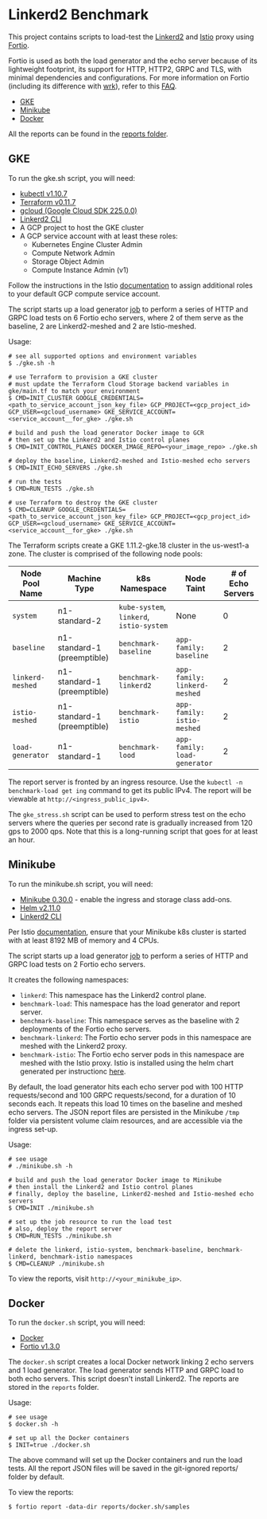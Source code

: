 # Linkerd2 Benchmark
This project contains scripts to load-test the [Linkerd2](https://linkerd.io/) and [Istio](https://istio.io) proxy using [Fortio](https://fortio.org/).

Fortio is used as both the load generator and the echo server because of its lightweight footprint, its support for HTTP, HTTP2, GRPC and TLS, with minimal dependencies and configurations. For more information on Fortio (including its difference with [wrk](https://github.com/wg/wrk)), refer to this [FAQ](https://github.com/fortio/fortio/wiki/FAQ#i-want-to-get-the-best-results-what-flags-should-i-pass).

* [GKE](#gke)
* [Minikube](#minikube)
* [Docker](#docker)

All the reports can be found in the [reports folder](reports).

## GKE
To run the gke.sh script, you will need:

* [kubectl v1.10.7](https://kubernetes.io/docs/tasks/tools/install-kubectl/)
* [Terraform v0.11.7](https://www.terraform.io/downloads.html)
* [gcloud (Google Cloud SDK 225.0.0)](https://cloud.google.com/sdk/install)
* [Linkerd2 CLI](https://linkerd.io/2/getting-started/#step-1-install-the-cli)
* A GCP project to host the GKE cluster
* A GCP service account with at least these roles:
  * Kubernetes Engine Cluster Admin
  * Compute Network Admin
  * Storage Object Admin
  * Compute Instance Admin (v1)

Follow the instructions in the Istio [documentation](https://istio.io/docs/setup/kubernetes/quick-start-gke-dm/) to assign additional roles to your default GCP compute service account.

The script starts up a load generator [job](https://kubernetes.io/docs/concepts/workloads/controllers/jobs-run-to-completion/) to perform a series of HTTP and GRPC load tests on 6 Fortio echo servers, where 2 of them serve as the baseline, 2 are Linkerd2-meshed and 2 are Istio-meshed.

Usage:
```
# see all supported options and environment variables
$ ./gke.sh -h

# use Terraform to provision a GKE cluster
# must update the Terraform Cloud Storage backend variables in gke/main.tf to match your environment
$ CMD=INIT_CLUSTER GOOGLE_CREDENTIALS=<path_to_service_account_json_key_file> GCP_PROJECT=<gcp_project_id> GCP_USER=<gcloud_username> GKE_SERVICE_ACCOUNT=<service_account__for_gke> ./gke.sh

# build and push the load generator Docker image to GCR
# then set up the Linkerd2 and Istio control planes
$ CMD=INIT_CONTROL_PLANES DOCKER_IMAGE_REPO=<your_image_repo> ./gke.sh

# deploy the baseline, Linkerd2-meshed and Istio-meshed echo servers
$ CMD=INIT_ECHO_SERVERS ./gke.sh

# run the tests
$ CMD=RUN_TESTS ./gke.sh

# use Terraform to destroy the GKE cluster
$ CMD=CLEANUP GOOGLE_CREDENTIALS=<path_to_service_account_json_key_file> GCP_PROJECT=<gcp_project_id> GCP_USER=<gcloud_username> GKE_SERVICE_ACCOUNT=<service_account__for_gke> ./gke.sh
```

The Terraform scripts create a GKE 1.11.2-gke.18 cluster in the us-west1-a zone. The cluster is comprised of the following node pools:

Node Pool Name   | Machine Type                | k8s Namespace                            | Node Taint                   | # of Echo Servers
---------------- | --------------------------- | ---------------------------------------- | ---------------------------- | -----------------
`system`         | n1-standard-2               | `kube-system`, `linkerd`, `istio-system` | None                         | 0
`baseline`       | n1-standard-1 (preemptible) | `benchmark-baseline`                     | `app-family: baseline`       | 2
`linkerd-meshed` | n1-standard-1 (preemptible) | `benchmark-linkerd2`                     | `app-family: linkerd-meshed` | 2
`istio-meshed`   | n1-standard-1 (preemptible) | `benchmark-istio`                        | `app-family: istio-meshed`   | 2
`load-generator` | n1-standard-1               | `benchmark-lood`                         | `app-family: load-generator` | 2

The report server is fronted by an ingress resource. Use the `kubectl -n benchmark-load get ing` command to get its public IPv4. The report will be viewable at `http://<ingress_public_ipv4>`.

The `gke_stress.sh` script can be used to perform stress test on the echo servers where the queries per second rate is gradually increased from 120 gps to 2000 qps. Note that this is a long-running script that goes for at least an hour.

## Minikube
To run the minikube.sh script, you will need:

* [Minikube 0.30.0](https://github.com/kubernetes/minikube/releases/tag/v0.30.0) - enable the ingress and storage class add-ons.
* [Helm v2.11.0](https://github.com/helm/helm/releases/tag/v2.11.0)
* [Linkerd2 CLI](https://linkerd.io/2/getting-started/#step-1-install-the-cli)

Per Istio [documentation](https://istio.io/docs/setup/kubernetes/platform-setup/minikube/), ensure that your Minikube k8s cluster is started with at least 8192 MB of memory and 4 CPUs.

The script starts up a load generator [job](https://kubernetes.io/docs/concepts/workloads/controllers/jobs-run-to-completion/) to perform a series of HTTP and GRPC load tests on 2 Fortio echo servers.

It creates the following namespaces:

* `linkerd`: This namespace has the Linkerd2 control plane.
* `benchmark-load`: This namespace has the load generator and report server.
* `benchmark-baseline`: This namespace serves as the baseline with 2 deployments of the Fortio echo servers.
* `benchmark-linkerd`: The Fortio echo server pods in this namespace are meshed with the Linkerd2 proxy.
* `benchmark-istio`: The Fortio echo server pods in this namespace are meshed with the Istio proxy. Istio is installed using the helm chart generated per instructionc [here](https://istio.io/docs/setup/kubernetes/helm-install/).

By default, the load generator hits each echo server pod with 100 HTTP requests/second and 100 GRPC requests/second, for a duration of 10 seconds each. It repeats this load 10 times on the baseline and meshed echo servers. The JSON report files are persisted in the Minikube `/tmp` folder via persistent volume claim resources, and are accessible via the ingress set-up.

Usage:
```
# see usage
# ./minikube.sh -h

# build and push the load generator Docker image to Minikube
# then install the Linkerd2 and Istio control planes
# finally, deploy the baseline, Linkerd2-meshed and Istio-meshed echo servers
$ CMD=INIT ./minikube.sh

# set up the job resource to run the load test
# also, deploy the report server
$ CMD=RUN_TESTS ./minikube.sh

# delete the linkerd, istio-system, benchmark-baseline, benchmark-linkerd, benchmark-istio namespaces
$ CMD=CLEANUP ./minikube.sh
```

To view the reports, visit `http://<your_minikube_ip>`.

## Docker
To run the `docker.sh` script, you will need:

* [Docker](https://docs.docker.com/install/linux/docker-ce/ubuntu/)
* [Fortio v1.3.0](https://github.com/fortio/fortio)

The `docker.sh` script creates a local Docker network linking 2 echo servers and 1 load generator. The load generator sends HTTP and GRPC load to both echo servers. This script doesn't install Linkerd2. The reports are stored in the `reports` folder.

Usage:
```
# see usage
$ docker.sh -h

# set up all the Docker containers
$ INIT=true ./docker.sh
```
The above command will set up the Docker containers and run the load tests. All the report JSON files will be saved in the git-ignored reports/ folder by default.

To view the reports:
```
$ fortio report -data-dir reports/docker.sh/samples
```
